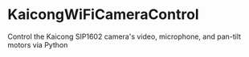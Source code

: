 KaicongWiFiCameraControl
========================

Control the Kaicong SIP1602 camera's video, microphone, and pan-tilt motors via Python
